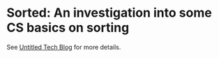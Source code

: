 Sorted:  An investigation into some CS basics on sorting
=========================================================

See [Untitled Tech Blog](http://cdmnky.blogspot.com) for more details.
